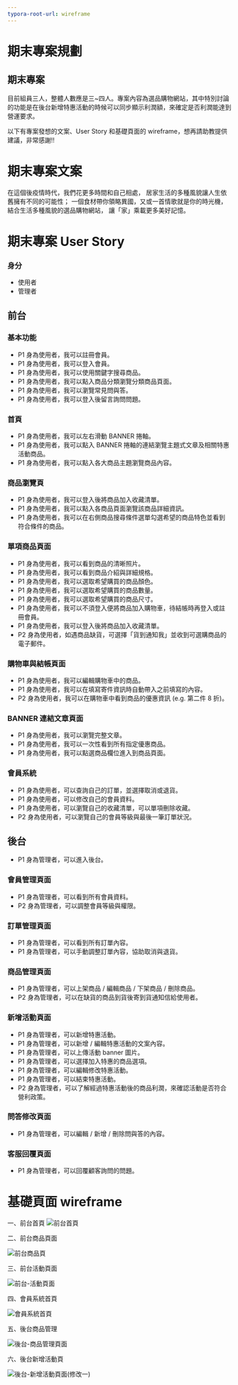 ```yaml
---
typora-root-url: wireframe
---
```


# 期末專案規劃



## 期末專案

目前組員三人，整體人數應是三~四人。專案內容為選品購物網站，其中特別討論的功能是在後台新增特惠活動的時候可以同步顯示利潤額，來確定是否利潤能達到營運要求。

以下有專案發想的文案、User Story 和基礎頁面的 wireframe，想再請助教提供建議，非常感謝!!



# 期末專案文案

在這個後疫情時代，我們花更多時間和自己相處，
居家生活的多種風貌讓人生依舊擁有不同的可能性；
一個食材帶你領略異國，又或一首情歌就是你的時光機，
結合生活多種風貌的選品購物網站，
讓「家」乘載更多美好記憶。



# 期末專案 User Story

### 身分

* 使用者
* 管理者



## 前台

### 基本功能
* P1 身為使用者，我可以註冊會員。
* P1 身為使用者，我可以登入會員。
* P1 身為使用者，我可以使用關鍵字搜尋商品。
* P1 身為使用者，我可以點入商品分類瀏覽分類商品頁面。
* P1 身為使用者，我可以瀏覽常見問與答。
* P1 身為使用者，我可以登入後留言詢問問題。

### 首頁
* P1 身為使用者，我可以左右滑動 BANNER 捲軸。
* P1 身為使用者，我可以點入 BANNER 捲軸的連結瀏覽主題式文章及相關特惠活動商品。
* P1 身為使用者，我可以點入各大商品主題瀏覽商品內容。

### 商品瀏覽頁
* P1 身為使用者，我可以登入後將商品加入收藏清單。
* P1 身為使用者，我可以點入各商品頁面瀏覽該商品詳細資訊。
* P1 身為使用者，我可以在右側商品搜尋條件選單勾選希望的商品特色並看到符合條件的商品。

### 單項商品頁面
* P1 身為使用者，我可以看到商品的清晰照片。
* P1 身為使用者，我可以看到商品介紹與詳細規格。
* P1 身為使用者，我可以選取希望購買的商品顏色。
* P1 身為使用者，我可以選取希望購買的商品數量。
* P1 身為使用者，我可以選取希望購買的商品尺寸。
* P1 身為使用者，我可以不須登入便將商品加入購物車，待結帳時再登入或註冊會員。
* P1 身為使用者，我可以登入後將商品加入收藏清單。
* P2 身為使用者，如遇商品缺貨，可選擇「貨到通知我」並收到可選購商品的電子郵件。

### 購物車與結帳頁面
* P1 身為使用者，我可以編輯購物車中的商品。
* P1 身為使用者，我可以在填寫寄件資訊時自動帶入之前填寫的內容。
* P2 身為使用者，我可以在購物車中看到商品的優惠資訊 (e.g. 第二件 8 折)。

### BANNER 連結文章頁面
* P1 身為使用者，我可以瀏覽完整文章。
* P1 身為使用者，我可以一次性看到所有指定優惠商品。
* P1 身為使用者，我可以點選商品欄位進入到商品頁面。

### 會員系統
* P1 身為使用者，可以查詢自己的訂單，並選擇取消或退貨。
* P1 身為使用者，可以修改自己的會員資料。
* P1 身為使用者，可以瀏覽自己的收藏清單，可以單項刪除收藏。
* P2 身為使用者，可以瀏覽自己的會員等級與最後一筆訂單狀況。



## 後台

* P1 身為管理者，可以進入後台。

### 會員管理頁面
* P1 身為管理者，可以看到所有會員資料。
* P2 身為管理者，可以調整會員等級與權限。

### 訂單管理頁面
* P1 身為管理者，可以看到所有訂單內容。
* P1 身為管理者，可以手動調整訂單內容，協助取消與退貨。

### 商品管理頁面
* P1 身為管理者，可以上架商品 / 編輯商品 / 下架商品 / 刪除商品。
* P2 身為管理者，可以在缺貨的商品到貨後寄到貨通知信給使用者。

### 新增活動頁面
* P1 身為管理者，可以新增特惠活動。
* P1 身為管理者，可以新增 / 編輯特惠活動的文案內容。
* P1 身為管理者，可以上傳活動 banner 圖片。
* P1 身為管理者，可以選擇加入特惠的商品選項。
* P1 身為管理者，可以編輯修改特惠活動。
* P1 身為管理者，可以結束特惠活動。
* P2 身為管理者，可以了解經過特惠活動後的商品利潤，來確認活動是否符合營利政策。

### 問答修改頁面
* P1 身為管理者，可以編輯 / 新增 / 刪除問與答的內容。

### 客服回覆頁面
* P1 身為管理者，可以回覆顧客詢問的問題。





# 基礎頁面 wireframe

一、前台首頁
![前台首頁](https://github.com/Lidemy/mentor-program-5th-dingdingdingliu/blob/master/%E5%89%8D%E5%8F%B0%E9%A6%96%E9%A0%81.png)



二、前台商品頁面

![前台商品頁](https://github.com/Lidemy/mentor-program-5th-dingdingdingliu/blob/master/%E5%89%8D%E5%8F%B0%E5%95%86%E5%93%81%E9%A0%81.png)



三、前台活動頁面

![前台-活動頁面](https://github.com/Lidemy/mentor-program-5th-dingdingdingliu/blob/master/%E5%89%8D%E5%8F%B0-%E6%B4%BB%E5%8B%95%E9%A0%81%E9%9D%A2.png)



四、會員系統首頁

![會員系統首頁](https://github.com/Lidemy/mentor-program-5th-dingdingdingliu/blob/master/%E6%9C%83%E5%93%A1%E7%B3%BB%E7%B5%B1%E9%A6%96%E9%A0%81.png)



五、後台商品管理

![後台-商品管理頁面](https://github.com/Lidemy/mentor-program-5th-dingdingdingliu/blob/master/%E5%BE%8C%E5%8F%B0-%E5%95%86%E5%93%81%E7%AE%A1%E7%90%86%E9%A0%81%E9%9D%A2.png)



六、後台新增活動頁

![後台-新增活動頁面(修改一)](https://github.com/Lidemy/mentor-program-5th-dingdingdingliu/blob/master/%E5%BE%8C%E5%8F%B0-%E6%96%B0%E5%A2%9E%E6%B4%BB%E5%8B%95%E9%A0%81%E9%9D%A2(%E4%BF%AE%E6%94%B9%E4%B8%80).png)



